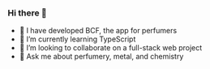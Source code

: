 ### Hi there 👋

- 🔭 I have developed BCF, the app for perfumers
- 🌱 I’m currently learning TypeScript
- 👯 I’m looking to collaborate on a full-stack web project
- 💬 Ask me about perfumery, metal, and chemistry

<!--
**noxlovette/noxlovette** is a ✨ _special_ ✨ repository because its `README.md` (this file) appears on your GitHub profile.

Here are some ideas to get you started:

- 🔭 I’m currently working on ...
- 🌱 I’m currently learning ...
- 👯 I’m looking to collaborate on ...
- 🤔 I’m looking for help with ...
- 💬 Ask me about ...
- 📫 How to reach me: ...
- 😄 Pronouns: ...
- ⚡ Fun fact: ...
-->
